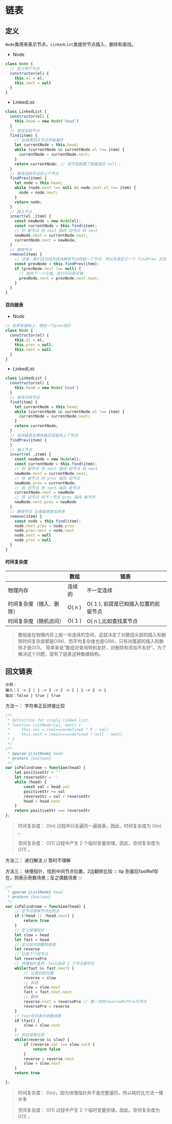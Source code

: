 # 链表
## 定义
`Node`类用来表示节点，`LinkedList`类提供节点插入、删除和查找。
- Node
``` js
class Node {
  // 定义单个节点
  constructor(el) {
    this.el = el;
    this.next = null
  }
}
```
- LinkedList
``` javascript
class LinkedList {
  constructor(el) {
    this.head = new Node('head')
  }
  // 查找当前节点
  find(item) {
    // 从链表的头节点开始遍历
    let currentNode = this.head;
    while (currentNode && currentNode.el !== item) {
      currentNode = currentNode.next;
    }
    return currentNode; // 找不到就算了直接返回 null 。
  }
  // 查找当前节点的上个节点
  findPrev(item) {
    let node = this.head;
    while (node.next !== null && node.next.el !== item) {
      node = node.next;
    }
    return node;
  }
  // 插入节点
  insert(el ,item) {
    const newNode = new Node(el);
    const currentNode = this.find(item);
    // 将 新节点 的 next 指向 旧节点 的 next
    newNode.next = currentNode.next;
    currentNode.next = newNode;
  }
  // 删除节点
  remove(item) {
    // 注意：我们这次找的是待删除节点的前一个节点，所以先来定义一个 findPrev 方法
    const prevNode = this.findPrev(item);
    if (prevNode.next !== null) {
      // 指向下一个元素，这行代码很关键
      prevNode.next = prevNode.next.next;
    }
  }
}
```

#### 双向链表
- Node
``` js
// 在原有基础上，增加一个prev指针
class Node {
  constructor(el) {
    this.el = el;
    this.prev = null;
    this.next = null
  }
}
```
- LinkedList
``` js
class LinkedList {
  constructor(el) {
    this.head = new Node('head')
  }
  // 查找当前节点
  find(item) {
    let currentNode = this.head;
    while (currentNode && currentNode.el !== item) {
      currentNode = currentNode.next;
    }
    return currentNode;
  }
  // 双向链表无需单独实现查找上个节点
  findPrev(item) {
  }
  // 插入节点
  insert(el ,item) {
    const newNode = new Node(el);
    const currentNode = this.find(item);
    // 将 新节点 的 next 指向 旧节点 的 next
    newNode.next = currentNode.next;
    // 将 新节点 的 prev 指向 旧节点
    newNode.prev = currentNode;
    // 将 旧节点 的 next 指向 新节点
    currentNode.next = newNode
    // 将 旧节点 的下一节点 prev 指向 新节点
    newNode.next.prev = newNode
  }
  // 删除节点 比单链表更加简单
  remove(item) {
    const node = this.find(item);
    node.next.prev = node.prev
    node.prev.next = node.next
    node.next = null
    node.prev = null
  }
}
```

#### 时间复杂度

|                          | 数组   | 链表       |
| ------------------------ | ------ | ---------- |
| 物理内存                 | 连续的 | 不一定连续 |
| 时间复杂度（插入、删除）    | O( n ) | O( 1 ), 前提是已知插入位置的前驱节点     |
| 时间复杂度（随机访问）       | O( 1 ) | O( n ),比如查找某节点     |

> 数组是在物理内存上是一块连续的空间，这就决定了对数组头部的插入和删除时间复杂度都是O(N)，而平均复杂度也是O(N)，只有对尾部的插入和删除才是O(1)。
>简单来说”数组对查询特别友好，对删除和添加不友好“。为了解决这个问题，就有了链表这种数据结构。

## 回文链表
```
示例：
输入：1 -> 2 | 1 -> 2 -> 2 -> 1 | 1 -> 2 -> 1
输出：false | true | true
```
方法一： 字符串正反拼接比较
``` js
/**
 * Definition for singly-linked list.
 * function ListNode(val, next) {
 *     this.val = (val===undefined ? 0 : val)
 *     this.next = (next===undefined ? null : next)
 * }
 */
/**
 * @param {ListNode} head
 * @return {boolean}
 */
var isPalindrome = function(head) {
    let positiveStr = ''
    let reverseStr = ''
    while (head) {
        const val = head.val
        positiveStr += val
        reverseStr = val + reverseStr
        head = head.next
    }
    return positiveStr === reverseStr
};
```
> 时间复杂度： O(n) 过程中只会遍历一遍链表，因此，时间复杂度为 O(n) 。
>
> 空间复杂度： O(1) 过程中产生 2 个临时变量存储，因此，空间复杂度为 O(1) 。

方法二： 递归解法
// 暂时不理解

方法三： 快慢指针，找到中间节点位置，2边翻转比较
::: tip
到最后fastRef存在，则表示奇数场景；反之偶数场景
:::
``` js
/**
 * @param {ListNode} head
 * @return {boolean}
 */
var isPalindrome = function(head) {
    // 空节点或单节点也符合
    if (!head || !head.next) {
        return true
    }
    // 定义快慢指针
    let slow = head
    let fast = head
    // 定义前半部翻转链表
    let reverse
    // 记录下个前节点
    let reversePre
    // 快慢指针条件：fast连续 2 个节点都存在
    while(fast && fast.next) {
        // 记录初始位置
        reverse = slow
        // 前进
        slow = slow.next
        fast = fast.next.next
        // 翻转
        reverse.next = reversePre // 第一次时reverseRefPre为节点
        reversePre = reverse
    }
    // fast存在表示奇数场景
    if (fast) {
        slow = slow.next
    }
    // 前后链表比较
    while(reverse && slow) {
        if (reverse.val !== slow.val) {
            return false
        }
        reverse = reverse.next
        slow = slow.next
    }
    return true

};
```
> 时间复杂度： O(n)，因为快慢指针并不是完整遍历，所以耗时比方法一慢许多
>
> 空间复杂度： O(1) 过程中产生 2 个临时变量存储，因此，空间复杂度为 O(1) 。